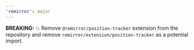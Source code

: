 ```yaml
---
'remirror': major
---
```


**BREAKING:** 💥 Remove `@remirror/position-tracker` extension from the repository and remove `remirror/extension/position-tracker` as a potential import.
